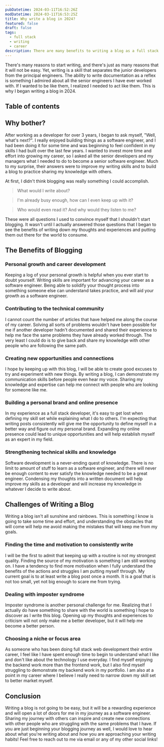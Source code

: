 ```yaml
---
pubDatetime: 2024-03-11T16:52:26Z
modDatetime: 2024-03-11T16:53:25Z
title: Why write a blog in 2024?
featured: false
draft: false
tags:
  - full stack
  - writing
  - career
description: There are many benefits to writing a blog as a full stack software developer.  Technical writing skills are important for advancing your career as a software engineer, but it takes time and effort for the results to begin to show.
---
```


There's many reasons to start writing, and there's just as many reasons that it will not be easy. Yet, writing is a skill that separates the junior developers from the principal engineers. The ability to write documentation as a reflex is something I admired about all the senior engineers I have ever worked with. If I wanted to be like them, I realized I needed to act like them. This is why I began writing a blog in 2024.

## Table of contents

## Why bother?

After working as a developer for over 3 years, I began to ask myself, "Well, what's next?". I really enjoyed building things as a software engineer, and I had been doing it for some time and was beginning to feel confident in my skills I had built over the last few years. I wanted to invest more time and effort into growing my career, so I asked all the senior developers and my managers what I needed to do to become a senior software engineer. Much to my surprise, their answers were to improve my writing skills and to build a blog to practice sharing my knowledge with others.

At first, I didn't think blogging was really something I could accomplish.

> What would I write about?

> I'm already busy enough, how can I even keep up with it?

> Who would even read it? And why would they listen to me?

These were all questions I used to convince myself that I shouldn't start blogging. It wasn't until I actually answered those questions that I began to see the benefits of writing down my thoughts and experiences and putting them out there for the world to consume.

## The Benefits of Blogging

### Personal growth and career development

Keeping a log of your personal growth is helpful when you ever start to doubt yourself. Writing skills are important for advancing your career as a software engineer. Being able to solidify your thought process into something someone else can understand takes practice, and will aid your growth as a software engineer.

### Contributing to the technical community

I cannot count the number of articles that have helped me along the course of my career. Solving all sorts of problems wouldn't have been possible for me if another developer hadn't documented and shared their experience to help me face the same problems they have already worked through. The very least I could do is to give back and share my knowledge with other people who are following the same path.

### Creating new opportunities and connections

I hope by keeping up with this blog, I will be able to create good excuses to try and experiment with new things. By writing a blog, I can demonstrate my communication skills before people even hear my voice. Sharing my knowledge and expertise can help me connect with people who are looking for someone like me.

### Building a personal brand and online presence

In my experience as a full stack developer, it's easy to get lost when defining my skill set while explaining what I do to others. I'm expecting that writing posts consistently will give me the opportunity to define myself in a better way and figure out my personal brand. Expanding my online presence could lead to unique opportunities and will help establish myself as an expert in my field.

### Strengthening technical skills and knowledge

Software development is a never-ending quest of knowledge. There is no limit to amount of stuff to learn as a software engineer, and there will never be enough content to ever satisfy the knowledge needed to be a great engineer. Condensing my thoughts into a written document will help improve my skills as a developer and will increase my knowledge in whatever I decide to write about.

## Challenges of Writing a Blog

Writing a blog isn't all sunshine and rainbows. This is something I know is going to take some time and effort, and understanding the obstacles that will come will help me avoid making the mistakes that will keep me from my goals.

### Finding the time and motivation to consistently write

I will be the first to admit that keeping up with a routine is not my strongest quality. Finding the source of my motivation is something I am still working on. I have a tendency to find more motivation when I fully understand the benefits of the actions and struggles I am putting myself through. My current goal is to at least write a blog post once a month. It is a goal that is not too small, yet not big enough to scare me from trying.

### Dealing with imposter syndrome

Imposter syndrome is another personal challenge for me. Realizing that I actually do have something to share with the world is something I hope to discover as I write this blog. Opening up my thoughts and experiences to criticism will not only make me a better developer, but it will help me become a better person.

### Choosing a niche or focus area

As someone who has been doing full stack web development their entire career, I feel like I have spent enough time to begin to understand what I like and don't like about the technology I use everyday. I find myself enjoying the backend work more than the frontend work, but I also find myself struggling to demonstrate my backend work in my portfolio. I am also at a point in my career where I believe I really need to narrow down my skill set to better market myself.

## Conclusion

Writing a blog is not going to be easy, but it will be a rewarding experience and will open a lot of doors for me in my journey as a software engineer. Sharing my journey with others can inspire and create new connections with other people who are struggling with the same problems that I have. If you are just beginning your blogging journey as well, I would love to hear about what you're writing about and how you are approaching your writing habits! Feel free to reach out to me via email or any of my other social links!
